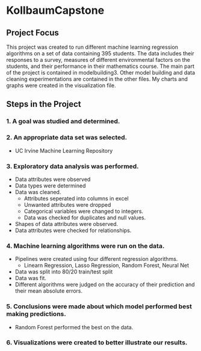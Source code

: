 # KollbaumCapstone
## Project Focus

This project was created to run different machine learning regression algorithms on a set of data containing 395 students.  The data includes their responses to a survey, measures of different environmental factors on the students, and their performance in their mathematics course.  The main part of the project is contained in modelbuilding3.  Other model building and data cleaning experimentations are contained in the other files.  My charts and graphs were created in the visualization file.  

## Steps in the Project
### 1.  A goal was studied and determined.
### 2.  An appropriate data set was selected.
+   UC Irvine Machine Learning Repository
### 3.  Exploratory data analysis was performed.
+   Data attributes were observed
+   Data types were determined
+   Data was cleaned.
    + Attributes seperated into columns in excel       
    + Unwanted attributes were dropped
    + Categorical variables were changed to integers.
    + Data was checked for duplicates and null values.
+   Shapes of data attributes were observed.
+   Data attributes were checked for relationships.
### 4. Machine learning algorithms were run on the data.
+   Pipelines were created using four different regression algorithms.
    + Linearn Regression, Lasso Regression, Random Forest, Neural Net
+   Data was split into 80/20 train/test split
+   Data was fit.  
+   Different algorithms were judged on the accuracy of their prediction and their mean absolute errors.
### 5.  Conclusions were made about which model performed best making predictions.
+   Random Forest performed the best on the data.  
### 6.  Visualizations were created to better illustrate our results.  




